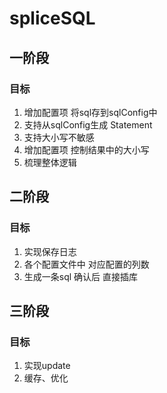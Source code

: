 # spliceSQL
## 一阶段
### 目标
1. 增加配置项  将sql存到sqlConfig中
2. 支持从sqlConfig生成 Statement
3. 支持大小写不敏感
4. 增加配置项 控制结果中的大小写
5. 梳理整体逻辑
## 二阶段
### 目标
1. 实现保存日志
2. 各个配置文件中 对应配置的列数
3. 生成一条sql 确认后  直接插库

## 三阶段
### 目标
1. 实现update
2. 缓存、优化